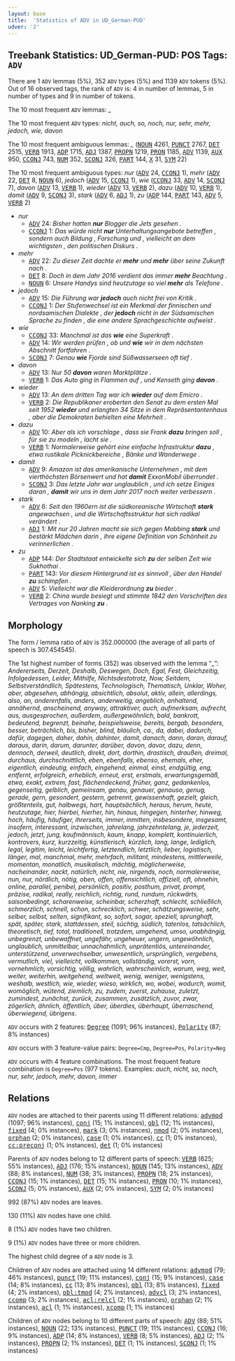 ```yaml
---
layout: base
title:  'Statistics of ADV in UD_German-PUD'
udver: '2'
---
```


## Treebank Statistics: UD_German-PUD: POS Tags: `ADV`

There are 1 `ADV` lemmas (5%), 352 `ADV` types (5%) and 1139 `ADV` tokens (5%).
Out of 16 observed tags, the rank of `ADV` is: 4 in number of lemmas, 5 in number of types and 9 in number of tokens.

The 10 most frequent `ADV` lemmas: <em>_</em>

The 10 most frequent `ADV` types:  <em>nicht, auch, so, noch, nur, sehr, mehr, jedoch, wie, davon</em>

The 10 most frequent ambiguous lemmas: <em>_</em> (<tt><a href="de_pud-pos-NOUN.html">NOUN</a></tt> 4261, <tt><a href="de_pud-pos-PUNCT.html">PUNCT</a></tt> 2767, <tt><a href="de_pud-pos-DET.html">DET</a></tt> 2515, <tt><a href="de_pud-pos-VERB.html">VERB</a></tt> 1913, <tt><a href="de_pud-pos-ADP.html">ADP</a></tt> 1715, <tt><a href="de_pud-pos-ADJ.html">ADJ</a></tt> 1387, <tt><a href="de_pud-pos-PROPN.html">PROPN</a></tt> 1219, <tt><a href="de_pud-pos-PRON.html">PRON</a></tt> 1185, <tt><a href="de_pud-pos-ADV.html">ADV</a></tt> 1139, <tt><a href="de_pud-pos-AUX.html">AUX</a></tt> 950, <tt><a href="de_pud-pos-CCONJ.html">CCONJ</a></tt> 743, <tt><a href="de_pud-pos-NUM.html">NUM</a></tt> 352, <tt><a href="de_pud-pos-SCONJ.html">SCONJ</a></tt> 326, <tt><a href="de_pud-pos-PART.html">PART</a></tt> 144, <tt><a href="de_pud-pos-X.html">X</a></tt> 31, <tt><a href="de_pud-pos-SYM.html">SYM</a></tt> 22)

The 10 most frequent ambiguous types:  <em>nur</em> (<tt><a href="de_pud-pos-ADV.html">ADV</a></tt> 24, <tt><a href="de_pud-pos-CCONJ.html">CCONJ</a></tt> 1), <em>mehr</em> (<tt><a href="de_pud-pos-ADV.html">ADV</a></tt> 22, <tt><a href="de_pud-pos-DET.html">DET</a></tt> 8, <tt><a href="de_pud-pos-NOUN.html">NOUN</a></tt> 6), <em>jedoch</em> (<tt><a href="de_pud-pos-ADV.html">ADV</a></tt> 15, <tt><a href="de_pud-pos-CCONJ.html">CCONJ</a></tt> 1), <em>wie</em> (<tt><a href="de_pud-pos-CCONJ.html">CCONJ</a></tt> 33, <tt><a href="de_pud-pos-ADV.html">ADV</a></tt> 14, <tt><a href="de_pud-pos-SCONJ.html">SCONJ</a></tt> 7), <em>davon</em> (<tt><a href="de_pud-pos-ADV.html">ADV</a></tt> 13, <tt><a href="de_pud-pos-VERB.html">VERB</a></tt> 1), <em>wieder</em> (<tt><a href="de_pud-pos-ADV.html">ADV</a></tt> 13, <tt><a href="de_pud-pos-VERB.html">VERB</a></tt> 2), <em>dazu</em> (<tt><a href="de_pud-pos-ADV.html">ADV</a></tt> 10, <tt><a href="de_pud-pos-VERB.html">VERB</a></tt> 1), <em>damit</em> (<tt><a href="de_pud-pos-ADV.html">ADV</a></tt> 9, <tt><a href="de_pud-pos-SCONJ.html">SCONJ</a></tt> 3), <em>stark</em> (<tt><a href="de_pud-pos-ADV.html">ADV</a></tt> 6, <tt><a href="de_pud-pos-ADJ.html">ADJ</a></tt> 1), <em>zu</em> (<tt><a href="de_pud-pos-ADP.html">ADP</a></tt> 144, <tt><a href="de_pud-pos-PART.html">PART</a></tt> 143, <tt><a href="de_pud-pos-ADV.html">ADV</a></tt> 5, <tt><a href="de_pud-pos-VERB.html">VERB</a></tt> 2)


* <em>nur</em>
  * <tt><a href="de_pud-pos-ADV.html">ADV</a></tt> 24: <em>Bisher hatten <b>nur</b> Blogger die Jets gesehen .</em>
  * <tt><a href="de_pud-pos-CCONJ.html">CCONJ</a></tt> 1: <em>Das würde nicht <b>nur</b> Unterhaltungsangebote betreffen , sondern auch Bildung , Forschung und , vielleicht an dem wichtigsten , den politischen Diskurs .</em>
* <em>mehr</em>
  * <tt><a href="de_pud-pos-ADV.html">ADV</a></tt> 22: <em>Zu dieser Zeit dachte er <b>mehr</b> und <b>mehr</b> über seine Zukunft nach .</em>
  * <tt><a href="de_pud-pos-DET.html">DET</a></tt> 8: <em>Doch in dem Jahr 2016 verdient das immer <b>mehr</b> Beachtung .</em>
  * <tt><a href="de_pud-pos-NOUN.html">NOUN</a></tt> 6: <em>Unsere Handys sind heutzutage so viel <b>mehr</b> als Telefone .</em>
* <em>jedoch</em>
  * <tt><a href="de_pud-pos-ADV.html">ADV</a></tt> 15: <em>Die Führung war <b>jedoch</b> auch nicht frei von Kritik .</em>
  * <tt><a href="de_pud-pos-CCONJ.html">CCONJ</a></tt> 1: <em>Der Stufenwechsel ist ein Merkmal der finnischen und nordsamischen Dialekte , der <b>jedoch</b> nicht in der Südsamischen Sprache zu finden , die eine andere Sprachgeschichte aufweist .</em>
* <em>wie</em>
  * <tt><a href="de_pud-pos-CCONJ.html">CCONJ</a></tt> 33: <em>Manchmal ist das <b>wie</b> eine Superkraft .</em>
  * <tt><a href="de_pud-pos-ADV.html">ADV</a></tt> 14: <em>Wir werden prüfen , ob und <b>wie</b> wir in dem nächsten Abschnitt fortfahren .</em>
  * <tt><a href="de_pud-pos-SCONJ.html">SCONJ</a></tt> 7: <em>Genau <b>wie</b> Fjorde sind Süßwasserseen oft tief .</em>
* <em>davon</em>
  * <tt><a href="de_pud-pos-ADV.html">ADV</a></tt> 13: <em>Nur 50 <b>davon</b> waren Marktplätze .</em>
  * <tt><a href="de_pud-pos-VERB.html">VERB</a></tt> 1: <em>Das Auto ging in Flammen auf , und Kenseth ging <b>davon</b> .</em>
* <em>wieder</em>
  * <tt><a href="de_pud-pos-ADV.html">ADV</a></tt> 13: <em>An dem dritten Tag war ich <b>wieder</b> auf dem Emicro .</em>
  * <tt><a href="de_pud-pos-VERB.html">VERB</a></tt> 2: <em>Die Republikaner eroberten den Senat zu dem ersten Mal seit 1952 <b>wieder</b> und erlangten 34 Sitze in dem Repräsentantenhaus , aber die Demokraten behielten eine Mehrheit .</em>
* <em>dazu</em>
  * <tt><a href="de_pud-pos-ADV.html">ADV</a></tt> 10: <em>Aber als ich vorschlage , dass sie Frank <b>dazu</b> bringen soll , für sie zu modeln , lacht sie .</em>
  * <tt><a href="de_pud-pos-VERB.html">VERB</a></tt> 1: <em>Normalerweise gehört eine einfache Infrastruktur <b>dazu</b> , etwa rustikale Picknickbereiche , Bänke und Wanderwege .</em>
* <em>damit</em>
  * <tt><a href="de_pud-pos-ADV.html">ADV</a></tt> 9: <em>Amazon ist das amerikanische Unternehmen , mit dem vierthöchsten Börsenwert und hat <b>damit</b> ExxonMobil überrundet .</em>
  * <tt><a href="de_pud-pos-SCONJ.html">SCONJ</a></tt> 3: <em>Das letzte Jahr war unglaublich , und ich setze Einiges daran , <b>damit</b> wir uns in dem Jahr 2017 noch weiter verbessern .</em>
* <em>stark</em>
  * <tt><a href="de_pud-pos-ADV.html">ADV</a></tt> 6: <em>Seit den 1960ern ist die südkoreanische Wirtschaft <b>stark</b> angewachsen , und die Wirtschaftsstruktur hat sich radikal verändert .</em>
  * <tt><a href="de_pud-pos-ADJ.html">ADJ</a></tt> 1: <em>Mit nur 20 Jahren macht sie sich gegen Mobbing <b>stark</b> und bestärkt Mädchen darin , ihre eigene Definition von Schönheit zu verinnerlichen .</em>
* <em>zu</em>
  * <tt><a href="de_pud-pos-ADP.html">ADP</a></tt> 144: <em>Der Stadtstaat entwickelte sich <b>zu</b> der selben Zeit wie Sukhothai .</em>
  * <tt><a href="de_pud-pos-PART.html">PART</a></tt> 143: <em>Vor diesem Hintergrund ist es sinnvoll , über den Handel <b>zu</b> schimpfen .</em>
  * <tt><a href="de_pud-pos-ADV.html">ADV</a></tt> 5: <em>Vielleicht war die Kleiderordnung <b>zu</b> bieder .</em>
  * <tt><a href="de_pud-pos-VERB.html">VERB</a></tt> 2: <em>China wurde besiegt und stimmte 1842 den Vorschriften des Vertrages von Nanking <b>zu</b> .</em>

## Morphology

The form / lemma ratio of `ADV` is 352.000000 (the average of all parts of speech is 307.454545).

The 1st highest number of forms (352) was observed with the lemma “_”: <em>Andererseits, Derzeit, Deshalb, Deswegen, Doch, Egal, Fest, Gleichzeitig, Infolgedessen, Leider, Mithilfe, Nichtsdestotrotz, Now, Seitdem, Selbstverständlich, Spätestens, Technologisch, Thematisch, Unklar, Woher, aber, abgesehen, abhängig, absichtlich, absolut, aktiv, allein, allerdings, also, an, anderenfalls, anders, anderweitig, angeblich, anhaltend, annähernd, anscheinend, anyway, attraktiver, auch, aufmerksam, aufrecht, aus, ausgesprochen, außerdem, außergewöhnlich, bald, bankrott, bedeutend, begrenzt, beinahe, beispielsweise, bereits, bergab, besonders, besser, beträchlich, bis, bisher, blind, bläulich, ca., da, dabei, dadurch, dafür, dagegen, daher, dahin, dahinter, damit, danach, dann, daran, darauf, daraus, darin, darum, darunter, darüber, davon, davor, dazu, denn, dennoch, derweil, deutlich, direkt, dort, dorthin, drastisch, draußen, dreimal, durchaus, durchschnittlich, eben, ebenfalls, ebenso, ehemals, eher, eigentlich, eindeutig, einfach, eingehend, einmal, einst, endgültig, eng, entfernt, erfolgreich, erheblich, erneut, erst, erstmals, erwartungsgemäß, etwa, exakt, extrem, fast, flächendeckend, früher, ganz, gedankenlos, gegenseitig, gelblich, gemeinsam, genau, genauer, genauso, genug, gerade, gern, gesondert, gestern, getrennt, gewissenhaft, gezielt, gleich, größtenteils, gut, halbwegs, hart, hauptsächlich, heraus, herum, heute, heutzutage, hier, hierbei, hierher, hin, hinaus, hingegen, hinterher, hinweg, hoch, häufig, häufiger, ihrerseits, immer, inmitten, insbesondere, insgesamt, insofern, interessant, inzwischen, jahrelang, jahrzehntelang, je, jederzeit, jedoch, jetzt, jung, kaufmännisch, kaum, knapp, komplett, kontinuierlich, kontrovers, kurz, kurzzeitig, künstlerisch, kürzlich, lang, lange, lediglich, legal, legitim, leicht, leichtfertig, letztendlich, letztlich, lieber, logistisch, länger, mal, manchmal, mehr, mehrfach, militant, mindestens, mittlerweile, momentan, monatlich, musikalisch, mächtig, möglicherweise, nacheinander, nackt, natürlich, nicht, nie, nirgends, noch, normalerweise, nun, nur, nördlich, nötig, oben, offen, offensichtlich, offiziell, oft, ohnehin, online, parallel, penibel, persönlich, positiv, posthum, privat, prompt, präzise, radikal, really, reichlich, richtig, rund, rundum, rückwärts, saisonbedingt, scharenweise, scheinbar, scherzhaft, schlecht, schließlich, schmerzlich, schnell, schon, schrecklich, schwer, schätzungsweise, sehr, selber, selbst, selten, signifikant, so, sofort, sogar, speziell, sprunghaft, spät, später, stark, stattdessen, steil, süchtig, südlich, tatenlos, tatsächlich, theoretisch, tief, total, traditionell, trotzdem, umgehend, umso, unabhängig, unbegrenzt, unbewaffnet, ungefähr, ungeheuer, ungern, ungewöhnlich, unglaublich, unmittelbar, unnachahmlich, unprätentiös, untereinander, unterstützend, unverwechselbar, unwesentlich, ursprünglich, vergebens, vermutlich, viel, vielleicht, vollkommen, vollständig, vorerst, vorn, vornehmlich, vorsichtig, völlig, wahrlich, wahrscheinlich, warum, weg, weit, weiter, weiterhin, weitgehend, weltweit, wenig, weniger, wenigstens, weshalb, westlich, wie, wieder, wieso, wirklich, wo, wobei, wodurch, womit, womöglich, wütend, ziemlich, zu, zudem, zuerst, zuhause, zuletzt, zumindest, zunächst, zurück, zusammen, zusätzlich, zuvor, zwar, zögerlich, ähnlich, öffentlich, über, überdies, überhaupt, überraschend, überwiegend, übrigens</em>.

`ADV` occurs with 2 features: <tt><a href="de_pud-feat-Degree.html">Degree</a></tt> (1091; 96% instances), <tt><a href="de_pud-feat-Polarity.html">Polarity</a></tt> (87; 8% instances)

`ADV` occurs with 3 feature-value pairs: `Degree=Cmp`, `Degree=Pos`, `Polarity=Neg`

`ADV` occurs with 4 feature combinations.
The most frequent feature combination is `Degree=Pos` (977 tokens).
Examples: <em>auch, nicht, so, noch, nur, sehr, jedoch, mehr, davon, immer</em>


## Relations

`ADV` nodes are attached to their parents using 11 different relations: <tt><a href="de_pud-dep-advmod.html">advmod</a></tt> (1097; 96% instances), <tt><a href="de_pud-dep-conj.html">conj</a></tt> (15; 1% instances), <tt><a href="de_pud-dep-obl.html">obl</a></tt> (12; 1% instances), <tt><a href="de_pud-dep-fixed.html">fixed</a></tt> (4; 0% instances), <tt><a href="de_pud-dep-mark.html">mark</a></tt> (3; 0% instances), <tt><a href="de_pud-dep-nmod.html">nmod</a></tt> (2; 0% instances), <tt><a href="de_pud-dep-orphan.html">orphan</a></tt> (2; 0% instances), <tt><a href="de_pud-dep-case.html">case</a></tt> (1; 0% instances), <tt><a href="de_pud-dep-cc.html">cc</a></tt> (1; 0% instances), <tt><a href="de_pud-dep-cc-preconj.html">cc:preconj</a></tt> (1; 0% instances), <tt><a href="de_pud-dep-det.html">det</a></tt> (1; 0% instances)

Parents of `ADV` nodes belong to 12 different parts of speech: <tt><a href="de_pud-pos-VERB.html">VERB</a></tt> (625; 55% instances), <tt><a href="de_pud-pos-ADJ.html">ADJ</a></tt> (176; 15% instances), <tt><a href="de_pud-pos-NOUN.html">NOUN</a></tt> (145; 13% instances), <tt><a href="de_pud-pos-ADV.html">ADV</a></tt> (88; 8% instances), <tt><a href="de_pud-pos-NUM.html">NUM</a></tt> (38; 3% instances), <tt><a href="de_pud-pos-PROPN.html">PROPN</a></tt> (18; 2% instances), <tt><a href="de_pud-pos-CCONJ.html">CCONJ</a></tt> (15; 1% instances), <tt><a href="de_pud-pos-DET.html">DET</a></tt> (15; 1% instances), <tt><a href="de_pud-pos-PRON.html">PRON</a></tt> (10; 1% instances), <tt><a href="de_pud-pos-SCONJ.html">SCONJ</a></tt> (5; 0% instances), <tt><a href="de_pud-pos-AUX.html">AUX</a></tt> (2; 0% instances), <tt><a href="de_pud-pos-SYM.html">SYM</a></tt> (2; 0% instances)

992 (87%) `ADV` nodes are leaves.

130 (11%) `ADV` nodes have one child.

8 (1%) `ADV` nodes have two children.

9 (1%) `ADV` nodes have three or more children.

The highest child degree of a `ADV` node is 3.

Children of `ADV` nodes are attached using 14 different relations: <tt><a href="de_pud-dep-advmod.html">advmod</a></tt> (79; 46% instances), <tt><a href="de_pud-dep-punct.html">punct</a></tt> (19; 11% instances), <tt><a href="de_pud-dep-conj.html">conj</a></tt> (15; 9% instances), <tt><a href="de_pud-dep-case.html">case</a></tt> (14; 8% instances), <tt><a href="de_pud-dep-cc.html">cc</a></tt> (13; 8% instances), <tt><a href="de_pud-dep-obl.html">obl</a></tt> (13; 8% instances), <tt><a href="de_pud-dep-fixed.html">fixed</a></tt> (4; 2% instances), <tt><a href="de_pud-dep-obl-tmod.html">obl:tmod</a></tt> (4; 2% instances), <tt><a href="de_pud-dep-advcl.html">advcl</a></tt> (3; 2% instances), <tt><a href="de_pud-dep-ccomp.html">ccomp</a></tt> (3; 2% instances), <tt><a href="de_pud-dep-acl-relcl.html">acl:relcl</a></tt> (2; 1% instances), <tt><a href="de_pud-dep-orphan.html">orphan</a></tt> (2; 1% instances), <tt><a href="de_pud-dep-acl.html">acl</a></tt> (1; 1% instances), <tt><a href="de_pud-dep-xcomp.html">xcomp</a></tt> (1; 1% instances)

Children of `ADV` nodes belong to 10 different parts of speech: <tt><a href="de_pud-pos-ADV.html">ADV</a></tt> (88; 51% instances), <tt><a href="de_pud-pos-NOUN.html">NOUN</a></tt> (22; 13% instances), <tt><a href="de_pud-pos-PUNCT.html">PUNCT</a></tt> (19; 11% instances), <tt><a href="de_pud-pos-CCONJ.html">CCONJ</a></tt> (16; 9% instances), <tt><a href="de_pud-pos-ADP.html">ADP</a></tt> (14; 8% instances), <tt><a href="de_pud-pos-VERB.html">VERB</a></tt> (8; 5% instances), <tt><a href="de_pud-pos-ADJ.html">ADJ</a></tt> (2; 1% instances), <tt><a href="de_pud-pos-PROPN.html">PROPN</a></tt> (2; 1% instances), <tt><a href="de_pud-pos-DET.html">DET</a></tt> (1; 1% instances), <tt><a href="de_pud-pos-SCONJ.html">SCONJ</a></tt> (1; 1% instances)

